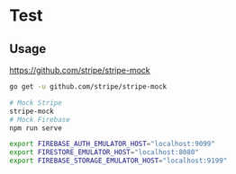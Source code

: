# Test

## Usage

<https://github.com/stripe/stripe-mock>

```bash
go get -u github.com/stripe/stripe-mock
```

```bash
# Mock Stripe
stripe-mock
# Mock Firebase
npm run serve
```

```bash
export FIREBASE_AUTH_EMULATOR_HOST="localhost:9099"
export FIRESTORE_EMULATOR_HOST="localhost:8080"
export FIREBASE_STORAGE_EMULATOR_HOST="localhost:9199"
```
